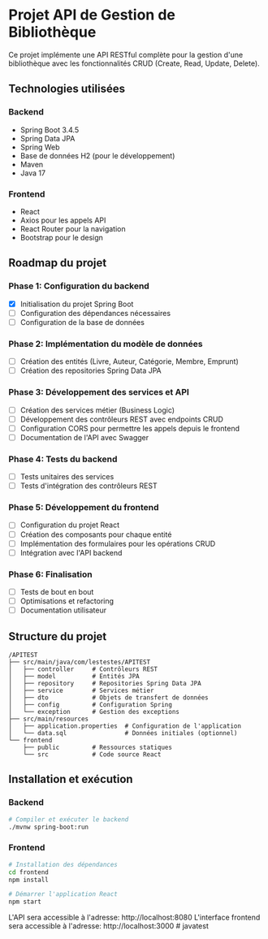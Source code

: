 # Projet API de Gestion de Bibliothèque

Ce projet implémente une API RESTful complète pour la gestion d'une bibliothèque avec les fonctionnalités CRUD (Create, Read, Update, Delete).

## Technologies utilisées

### Backend
- Spring Boot 3.4.5
- Spring Data JPA
- Spring Web
- Base de données H2 (pour le développement)
- Maven
- Java 17

### Frontend
- React
- Axios pour les appels API
- React Router pour la navigation
- Bootstrap pour le design

## Roadmap du projet

### Phase 1: Configuration du backend
- [x] Initialisation du projet Spring Boot
- [ ] Configuration des dépendances nécessaires
- [ ] Configuration de la base de données

### Phase 2: Implémentation du modèle de données
- [ ] Création des entités (Livre, Auteur, Catégorie, Membre, Emprunt)
- [ ] Création des repositories Spring Data JPA

### Phase 3: Développement des services et API
- [ ] Création des services métier (Business Logic)
- [ ] Développement des contrôleurs REST avec endpoints CRUD
- [ ] Configuration CORS pour permettre les appels depuis le frontend
- [ ] Documentation de l'API avec Swagger

### Phase 4: Tests du backend
- [ ] Tests unitaires des services
- [ ] Tests d'intégration des contrôleurs REST

### Phase 5: Développement du frontend
- [ ] Configuration du projet React
- [ ] Création des composants pour chaque entité
- [ ] Implémentation des formulaires pour les opérations CRUD
- [ ] Intégration avec l'API backend

### Phase 6: Finalisation
- [ ] Tests de bout en bout
- [ ] Optimisations et refactoring
- [ ] Documentation utilisateur

## Structure du projet

```
/APITEST
├── src/main/java/com/lestestes/APITEST
│   ├── controller     # Contrôleurs REST
│   ├── model          # Entités JPA
│   ├── repository     # Repositories Spring Data JPA
│   ├── service        # Services métier
│   ├── dto            # Objets de transfert de données
│   ├── config         # Configuration Spring
│   └── exception      # Gestion des exceptions
├── src/main/resources
│   ├── application.properties  # Configuration de l'application
│   └── data.sql                # Données initiales (optionnel)
└── frontend
    ├── public         # Ressources statiques
    └── src            # Code source React
```

## Installation et exécution

### Backend
```bash
# Compiler et exécuter le backend
./mvnw spring-boot:run
```

### Frontend
```bash
# Installation des dépendances
cd frontend
npm install

# Démarrer l'application React
npm start
```

L'API sera accessible à l'adresse: http://localhost:8080
L'interface frontend sera accessible à l'adresse: http://localhost:3000
#   j a v a t e s t  
 